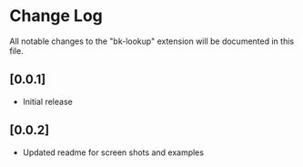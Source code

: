 # Change Log
All notable changes to the "bk-lookup" extension will be documented in this file.

## [0.0.1]
- Initial release

## [0.0.2]
- Updated readme for screen shots and examples